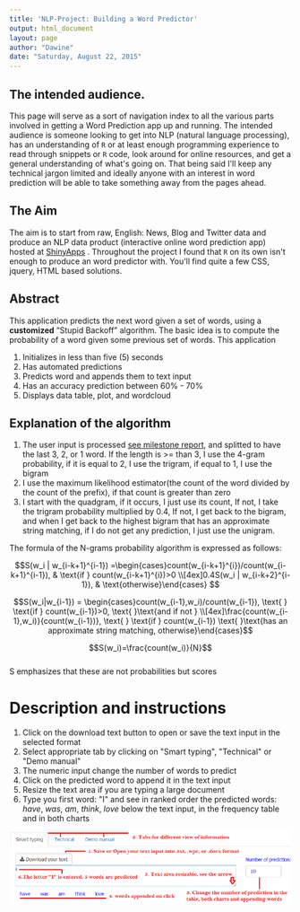 ```yaml
---
title: 'NLP-Project: Building a Word Predictor'
output: html_document
layout: page
author: "Dawine"
date: "Saturday, August 22, 2015"
---
```




## The intended audience.

This page will serve as a sort of navigation index to all the various parts involved in getting a Word Prediction app up and running. The intended audience is someone looking to get into NLP (natural language processing), has an understanding of `R` or at least enough programming experience to read through snippets or `R` code, look around for online resources, and get a general understanding of what's going on.
That being said I'll keep any technical jargon limited and ideally anyone with an interest in word prediction will be able to take something away from the pages ahead.


## The Aim

The aim is to start from raw, English: News, Blog and Twitter data and produce an NLP data product (interactive online word prediction app) hosted at [ShinyApps](http://www.shinyapps.io/) . 
Throughout the project I found that `R` on its own isn't enough to produce an word predictor with. You'll find quite a few CSS, jquery, HTML based solutions. 


## Abstract

This application predicts the next word given a set of words, using a **customized** “Stupid Backoff” algorithm. The basic idea is to compute the probability of a word given some previous set of words. This application

1. Initializes in less than five (5) seconds
2. Has automated predictions
3. Predicts word and appends them to text input
3. Has an accuracy prediction between 60% - 70%
4. Displays data table, plot, and wordcloud


## Explanation of the algorithm

1. The user input is processed [see milestone report](http://rpubs.com/pdawine/tm_nlp), and splitted to have the last 3, 2, or 1 word. If the length is >= than 3, I use the 4-gram probability, if it is equal to 2, I use the trigram, if equal to 1, I use the bigram
2. I use the maximum likelihood estimator(the count of the word divided by the count of the prefix), if that count is greater than zero
3. I start with the quadgram,  if it occurs, I just use its count, If not, I take the trigram probability multiplied by 0.4, If not, I get back to the bigram, and when I get back to the highest bigram that has an approximate string matching, if I do not get any prediction, I just use the unigram.

The formula of the N-grams probability algorithm is expressed as follows:

$$S(w_i | w_{i-k+1}^{i-1}) =\begin{cases}count(w_{i-k+1}^{i})/count(w_{i-k+1}^{i-1}),  & \text{if } count(w_{i-k+1}^{i})>0    \\[4ex]0.4S(w_i | w_{i-k+2}^{i-1}), & \text{otherwise}\end{cases}  $$

$$S(w_i|w_{i-1}) = \begin{cases}count(w_{i-1},w_i)/count(w_{i-1}), \text{ }  \text{if } count(w_{i-1})>0, \text{ }\text{and if not }
\\[4ex]\frac{count(w_{i-1},w_i)}{count(w_{i-1})}, \text{ }  \text{if } count(w_{i-1}) \text{ }\text{has an approximate string matching, otherwise}\end{cases}$$

$$S(w_i)=\frac{count(w_i)}{N}$$
<br>
S emphasizes that these are not probabilities but scores

Description and instructions
========================================================
1. Click on the download text button to open or save the text input in the selected format
2. Select appropriate tab by clicking on "Smart typing", "Technical" or "Demo manual"
3. The numeric input change the number of words to predict
4. Click on the predicted word to append it in the text input
5. Resize the text area if you are typing a large document
6. Type you first word: "I" and see in ranked order the predicted words: *have*, *was*, *am*, *think*, *love* below the text input, in the frequency table and in both charts


<img src="/assets/pictures/NLP_Project2014/LetsGetStarted.png" alt="LetsGetStarted" style="width: 720px;"/>
